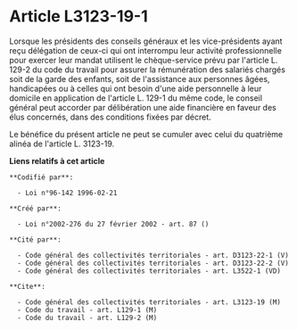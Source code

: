 # Article L3123-19-1

Lorsque les présidents des conseils généraux et les vice-présidents ayant reçu délégation de ceux-ci qui ont interrompu leur
activité professionnelle pour exercer leur mandat utilisent le chèque-service prévu par l'article L. 129-2 du code du travail
pour assurer la rémunération des salariés chargés soit de la garde des enfants, soit de l'assistance aux personnes âgées,
handicapées ou à celles qui ont besoin d'une aide personnelle à leur domicile en application de l'article L. 129-1 du même
code, le conseil général peut accorder par délibération une aide financière en faveur des élus concernés, dans des conditions
fixées par décret.

Le bénéfice du présent article ne peut se cumuler avec celui du quatrième alinéa de l'article L. 3123-19.

**Liens relatifs à cet article**

	**Codifié par**:

	  - Loi n°96-142 1996-02-21

	**Créé par**:

	  - Loi n°2002-276 du 27 février 2002 - art. 87 ()

	**Cité par**:

	  - Code général des collectivités territoriales - art. D3123-22-1 (V)
	  - Code général des collectivités territoriales - art. D3123-22-2 (V)
	  - Code général des collectivités territoriales - art. L3522-1 (VD)

	**Cite**:

	  - Code général des collectivités territoriales - art. L3123-19 (M)
	  - Code du travail - art. L129-1 (M)
	  - Code du travail - art. L129-2 (M)
